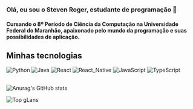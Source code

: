 ### Olá, eu sou o Steven Roger, estudante de programação 👋

#### Cursando o 8º Período de Ciência da Computação na Universidade Federal do Maranhão, apaixonado pelo mundo da programação e suas possibilidades de aplicação.
## Minhas tecnologias 
<div>
  
  <img aling = 'center' alt='Python' src="https://img.shields.io/badge/Python-3776AB?style=for-the-badge&logo=python&logoColor=white">
  <img aling = 'center' alt='Java' src="https://img.shields.io/badge/Java-ED8B00?style=for-the-badge&logo=openjdk&logoColor=white">
  <img aling = 'center' alt='React' src="https://img.shields.io/badge/React-20232A?style=for-the-badge&logo=react&logoColor=61DAFB">
  <img aling = 'center' alt='React_Native' src="https://img.shields.io/badge/React_Native-20232A?style=for-the-badge&logo=react&logoColor=61DAFB">
  <img aling = 'center' alt='JavaScript' src="https://img.shields.io/badge/JavaScript-323330?style=for-the-badge&logo=javascript&logoColor=F7DF1E ">
  <img aling = 'center' alt='TypeScript' src="https://img.shields.io/badge/TypeScript-20232A?style=for-the-badge&logo=typescript&logoColor=3776AB">
  <img aling = 'center' alt='' src="">

</div>
<br/>

![Anurag's GitHub stats](https://github-readme-stats.vercel.app/api?username=W3StevenR&show_icons=true&theme=radical)

![Top gLans](https://github-readme-stats.vercel.app/api/top-langs/?username=W3StevenR&theme=radical&layout=compact)
